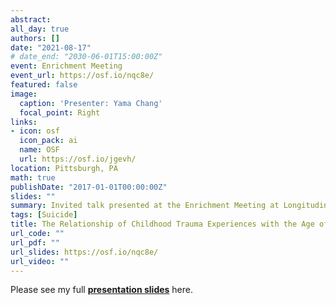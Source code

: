 ```yaml
---
abstract: 
all_day: true
authors: []
date: "2021-08-17"
# date_end: "2030-06-01T15:00:00Z"
event: Enrichment Meeting
event_url: https://osf.io/nqc8e/
featured: false
image:
  caption: 'Presenter: Yama Chang'
  focal_point: Right
links:
- icon: osf
  icon_pack: ai
  name: OSF
  url: https://osf.io/jgevh/
location: Pittsburgh, PA
math: true
publishDate: "2017-01-01T00:00:00Z"
slides: ""
summary: Invited talk presented at the Enrichment Meeting at Longitudinal Research Program in Late-Life Suicide at UPMC Psychiatry.
tags: [Suicide]
title: The Relationship of Childhood Trauma Experiences with the Age of Onset of First Suicidal Behavior in Late-Life Depression
url_code: ""
url_pdf: ""
url_slides: https://osf.io/nqc8e/
url_video: ""
---
```

Please see my full [**presentation slides**](https://osf.io/nqc8e/) here.
